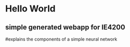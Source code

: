 
Hello World
=======

simple generated webapp for IE4200
-----------

#explains the components of a simple neural network

